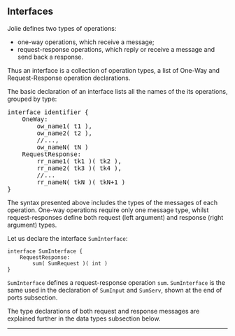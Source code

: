 ## Interfaces

Jolie defines two types of operations:

- one-way operations, which receive a message;
- request-response operations, which reply or receive a message and send back a response.

Thus an interface is a collection of operation types, a list of One-Way and Request-Response operation declarations.

The basic declaration of an interface lists all the names of the its operations, grouped by type:

<pre class="syntax">
interface identifier {
    OneWay: 
        ow_name1( t1 ), 
        ow_name2( t2 ), 
        //...,
        ow_nameN( tN )
    RequestResponse:
        rr_name1( tk1 )( tk2 ),
        rr_name2( tk3 )( tk4 ),
        //...
        rr_nameN( tkN )( tkN+1 )
}
</pre>

The syntax presented above includes the types of the messages of each operation. One-way operations require only one message type, whilst request-responses define both request (left argument) and response (right argument) types.

Let us declare the interface `SumInterface`:

<pre><code class="language-jolie code">interface SumInterface {
    RequestResponse:
        sum( SumRequest )( int )
}
</code></pre>

`SumInterface` defines a request-response operation `sum`. `SumInterface` is the same used in the declaration of `SumInput` and `SumServ`, shown at the end of ports subsection.

The type declarations of both request and response messages are explained further in the data types subsection below.

---